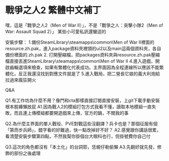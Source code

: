 # 戰爭之人2 繁體中文補丁
嘿，這是「戰爭之人2（Men of War II）」，不是「戰爭之人：突擊小隊2（Men of War: Assault Squad 2）」
某些小可愛私訊還蠻逗的

安裝步驟：
1.備份SteamLibrary\steamapps\common\Men of War II裡面的resource.zh.pak，進入package資料夾裡頭的ui2以及main這兩個資料夾，各自備份裡面的.zh.pak
2. 打開壓縮檔，把packages資料夾與resource.zh.pak壓縮檔直接丟進SteamLibrary\steamapps\common\Men of War II
4.進入遊戲，開啟齒輪選項來檢查，如果有繁體化代表成功。主界面因為全程連線所以應該不能繁體化，反正我還沒找到對應文件就是了
5.進入戰局，把二營長它娘的義大利炮給拉過來瘋狂開火

Q&A

Q1.有工作坊為什麼不用？像門和cta那樣直接訂閱直接安裝，上git下載手動安裝根本脫褲懶放屁
A1.因為戰人2的模組打包方式我看不懂，讀取本地模組一直失敗，而且連上傳模組都要開遊戲來上傳，官方的鍋，不關我的事

Q2.為什麼主界面的單人戰役、PVE對戰這些沒翻譯？兵卡也是？那個征服有個「第而步兵師」，錯字看的好難過，快一點改掉好不好？
A2.感覺跟你講話很累，看清楚安裝步驟第四點，不然我幫你掛個台大眼科也行，但掛號費你自己付

Q3.這次的角色都沒有「本土化」的台詞耶，恁蜆仔勒偷懶
A3.先翻好就先發，修飾的部份之後處理
